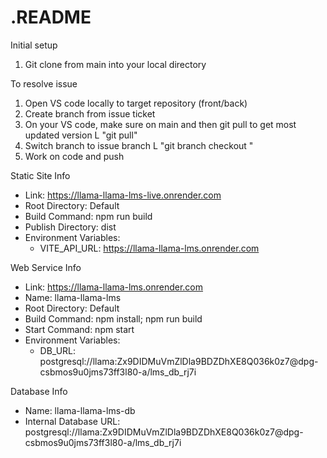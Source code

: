 # .README

Initial setup
1. Git clone from main into your local directory

To resolve issue
1. Open VS code locally to target repository (front/back)
2. Create branch from issue ticket
3. On your VS code, make sure on main and then git pull to get most updated version
L "git pull"
4. Switch branch to issue branch
L "git branch checkout <branchname>"
5. Work on code and push

Static Site Info
- Link: https://llama-llama-lms-live.onrender.com
- Root Directory: Default
- Build Command: npm run build
- Publish Directory: dist
- Environment Variables:
  - VITE_API_URL: https://llama-llama-lms.onrender.com

Web Service Info
- Link: https://llama-llama-lms.onrender.com
- Name: llama-llama-lms
- Root Directory: Default
- Build Command: npm install; npm run build
- Start Command: npm start
- Environment Variables:
  - DB_URL: postgresql://llama:Zx9DIDMuVmZlDla9BDZDhXE8Q036k0z7@dpg-csbmos9u0jms73ff3l80-a/lms_db_rj7i

Database Info
- Name: llama-llama-lms-db
- Internal Database URL: postgresql://llama:Zx9DIDMuVmZlDla9BDZDhXE8Q036k0z7@dpg-csbmos9u0jms73ff3l80-a/lms_db_rj7i
